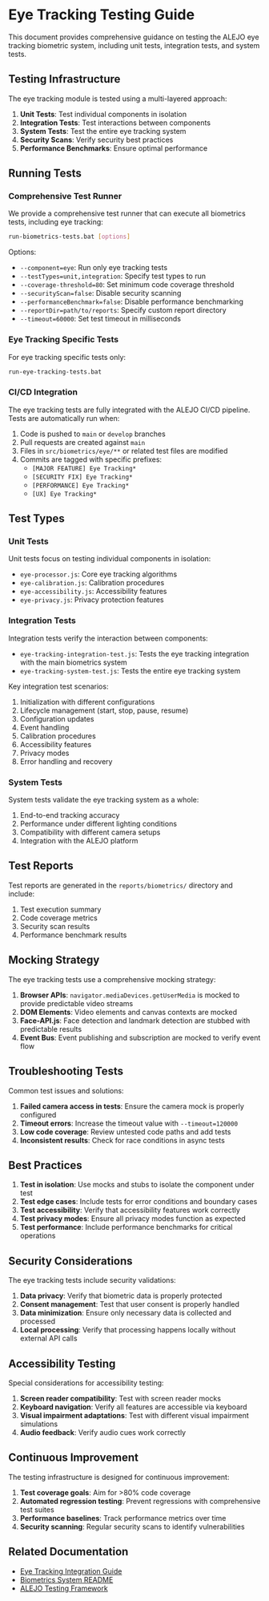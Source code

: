 # Eye Tracking Testing Guide

This document provides comprehensive guidance on testing the ALEJO eye tracking biometric system, including unit tests, integration tests, and system tests.

## Testing Infrastructure

The eye tracking module is tested using a multi-layered approach:

1. **Unit Tests**: Test individual components in isolation
2. **Integration Tests**: Test interactions between components
3. **System Tests**: Test the entire eye tracking system
4. **Security Scans**: Verify security best practices
5. **Performance Benchmarks**: Ensure optimal performance

## Running Tests

### Comprehensive Test Runner

We provide a comprehensive test runner that can execute all biometrics tests, including eye tracking:

```bash
run-biometrics-tests.bat [options]
```

Options:

- `--component=eye`: Run only eye tracking tests
- `--testTypes=unit,integration`: Specify test types to run
- `--coverage-threshold=80`: Set minimum code coverage threshold
- `--securityScan=false`: Disable security scanning
- `--performanceBenchmark=false`: Disable performance benchmarking
- `--reportDir=path/to/reports`: Specify custom report directory
- `--timeout=60000`: Set test timeout in milliseconds

### Eye Tracking Specific Tests

For eye tracking specific tests only:

```bash
run-eye-tracking-tests.bat
```

### CI/CD Integration

The eye tracking tests are fully integrated with the ALEJO CI/CD pipeline. Tests are automatically run when:

1. Code is pushed to `main` or `develop` branches
2. Pull requests are created against `main`
3. Files in `src/biometrics/eye/**` or related test files are modified
4. Commits are tagged with specific prefixes:
   - `[MAJOR FEATURE] Eye Tracking*`
   - `[SECURITY FIX] Eye Tracking*`
   - `[PERFORMANCE] Eye Tracking*`
   - `[UX] Eye Tracking*`

## Test Types

### Unit Tests

Unit tests focus on testing individual components in isolation:

- `eye-processor.js`: Core eye tracking algorithms
- `eye-calibration.js`: Calibration procedures
- `eye-accessibility.js`: Accessibility features
- `eye-privacy.js`: Privacy protection features

### Integration Tests

Integration tests verify the interaction between components:

- `eye-tracking-integration-test.js`: Tests the eye tracking integration with the main biometrics system
- `eye-tracking-system-test.js`: Tests the entire eye tracking system

Key integration test scenarios:

1. Initialization with different configurations
2. Lifecycle management (start, stop, pause, resume)
3. Configuration updates
4. Event handling
5. Calibration procedures
6. Accessibility features
7. Privacy modes
8. Error handling and recovery

### System Tests

System tests validate the eye tracking system as a whole:

1. End-to-end tracking accuracy
2. Performance under different lighting conditions
3. Compatibility with different camera setups
4. Integration with the ALEJO platform

## Test Reports

Test reports are generated in the `reports/biometrics/` directory and include:

1. Test execution summary
2. Code coverage metrics
3. Security scan results
4. Performance benchmark results

## Mocking Strategy

The eye tracking tests use a comprehensive mocking strategy:

1. **Browser APIs**: `navigator.mediaDevices.getUserMedia` is mocked to provide predictable video streams
2. **DOM Elements**: Video elements and canvas contexts are mocked
3. **Face-API.js**: Face detection and landmark detection are stubbed with predictable results
4. **Event Bus**: Event publishing and subscription are mocked to verify event flow

## Troubleshooting Tests

Common test issues and solutions:

1. **Failed camera access in tests**: Ensure the camera mock is properly configured
2. **Timeout errors**: Increase the timeout value with `--timeout=120000`
3. **Low code coverage**: Review untested code paths and add tests
4. **Inconsistent results**: Check for race conditions in async tests

## Best Practices

1. **Test in isolation**: Use mocks and stubs to isolate the component under test
2. **Test edge cases**: Include tests for error conditions and boundary cases
3. **Test accessibility**: Verify that accessibility features work correctly
4. **Test privacy modes**: Ensure all privacy modes function as expected
5. **Test performance**: Include performance benchmarks for critical operations

## Security Considerations

The eye tracking tests include security validations:

1. **Data privacy**: Verify that biometric data is properly protected
2. **Consent management**: Test that user consent is properly handled
3. **Data minimization**: Ensure only necessary data is collected and processed
4. **Local processing**: Verify that processing happens locally without external API calls

## Accessibility Testing

Special considerations for accessibility testing:

1. **Screen reader compatibility**: Test with screen reader mocks
2. **Keyboard navigation**: Verify all features are accessible via keyboard
3. **Visual impairment adaptations**: Test with different visual impairment simulations
4. **Audio feedback**: Verify audio cues work correctly

## Continuous Improvement

The testing infrastructure is designed for continuous improvement:

1. **Test coverage goals**: Aim for >80% code coverage
2. **Automated regression testing**: Prevent regressions with comprehensive test suites
3. **Performance baselines**: Track performance metrics over time
4. **Security scanning**: Regular security scans to identify vulnerabilities

## Related Documentation

- [Eye Tracking Integration Guide](./eye-tracking-integration.md)
- [Biometrics System README](../src/biometrics/README.md)
- [ALEJO Testing Framework](../testing/README.md)
